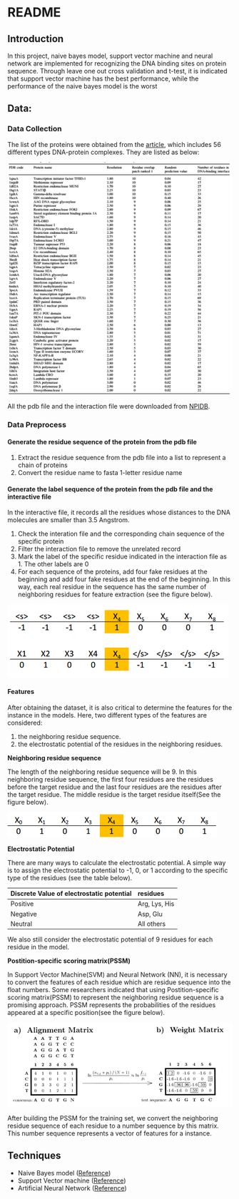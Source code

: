 # README


## Introduction

In this project, naive bayes model, support vector machine and neural network are implemented for recognizing the DNA binding sites on protein sequence. Through leave one out cross validation and t-test, it is indicated that support vector machine has the best performance, while the performance of the naive bayes model is the worst

## Data:

### Data Collection

The list of the proteins were obtained from the [article](http://nar.oxfordjournals.org/content/31/24/7189),  which includes 56 different types DNA-protein complexes. They are listed as below:

![image](https://github.com/JoshuaW1990/simpleDNAandProt/blob/master/pictures/proteins.PNG?raw=true)

All the pdb file and the interaction file were downloaded from [NPIDB](http://npidb.belozersky.msu.ru/).

### Data Preprocess

#### Generate the residue sequence of the protein from the pdb file

1. Extract the residue sequence from the pdb file into a list to represent a chain of proteins
2. Convert the residue name to fasta 1-letter residue name

#### Generate the label sequence of the protein from the pdb file and the interactive file

In the interactive file, it records all the residues whose distances to the DNA molecules are smaller than 3.5 Angstrom.

1. Check the interation file and the corresponding chain sequence of the specific protein
2. Filter the interaction file to remove the unrelated record
3. Mark the label of the specific residue indicated in the interaction file as 1. The other labels are 0
4. For each sequence of the proteins, add four fake residues at the beginning and add four fake residues at the end of the beginning. In this way, each real residue in the sequence has the same number of neighboring residues for feature extraction (see the figure below).

![image](https://github.com/JoshuaW1990/simpleDNAandProt/blob/master/pictures/residue2.PNG?raw=true)

#### Features

After obtaining the dataset, it is also critical to determine the features for the instance in the models. Here, two different types of the features are considered: 

1. the neighboring residue sequence. 
2. the electrostatic potential of the residues in the neighboring residues.

**Neighboring residue sequence**

The length of the neighboring residue sequence will be 9. In this neighboring residue sequence, the first four residues are the residues before the target residue and the last four residues are the residues after the target residue. The middle residue is the target residue itself(See the figure below).

![image](https://github.com/JoshuaW1990/simpleDNAandProt/blob/master/pictures/residue.PNG?raw=true)

**Electrostatic Potential**

There are many ways to calculate the electrostatic potential. A simple way is to assign the electrostatic potential to -1, 0, or 1 according to the specific type of the residues (see the table below).

| Discrete Value of electrostatic potential | residues |
| ----------------------------------------- | :------- |
| Positive | Arg, Lys, His |
| Negative | Asp, Glu |
| Neutral | All others |

We also still consider the electrostatic potential of 9 residues for each residue in the model.

**Postition-specific scoring matrix(PSSM)**

In Support Vector Machine(SVM) and Neural Network (NN), it is necessary to convert the features of each residue which are residue sequence into the float numbers. Some researchers indicated that using Postition-specific scoring matrix(PSSM) to represent the neighboring residue sequence is a promising approach. PSSM represents the probabilities of the residues appeared at a specific position(see the figure below). 

![image](https://github.com/JoshuaW1990/simpleDNAandProt/blob/master/pictures/pssm.PNG?raw=true)

After building the PSSM for the training set, we convert the neighboring residue sequence of each residue to a number sequence by this matrix. This number sequence represents a vector of features for a instance.

## Techniques

- Naive Bayes model ([Reference](http://lib.dr.iastate.edu/cgi/viewcontent.cgi?article=2782&context=rtd))
- Support Vector machine ([Reference](http://nar.oxfordjournals.org/content/37/suppl_2/W396))
- Artificial Neural Network ([Reference](http://nar.oxfordjournals.org/content/35/5/1465))




